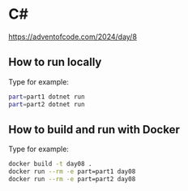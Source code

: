 # C#
https://adventofcode.com/2024/day/8

## How to run locally
Type for example:
```bash
part=part1 dotnet run
part=part2 dotnet run
```

## How to build and run with Docker
Type for example:
```bash
docker build -t day08 .
docker run --rm -e part=part1 day08
docker run --rm -e part=part2 day08
```